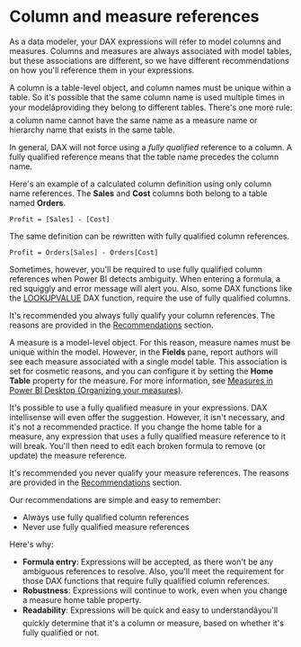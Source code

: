 Column and measure references
=============================



As a data modeler, your DAX expressions will refer to model columns and measures. Columns and measures are always associated with model tables, but these associations are different, so we have different recommendations on how you'll reference them in your expressions.


A column is a table-level object, and column names must be unique within a table. So it's possible that the same column name is used multiple times in your modelâproviding they belong to different tables. There's one more rule: a column name cannot have the same name as a measure name or hierarchy name that exists in the same table.


In general, DAX will not force using a *fully qualified* reference to a column. A fully qualified reference means that the table name precedes the column name.


Here's an example of a calculated column definition using only column name references. The **Sales** and **Cost** columns both belong to a table named **Orders**.



```
Profit = [Sales] - [Cost]

```

The same definition can be rewritten with fully qualified column references.



```
Profit = Orders[Sales] - Orders[Cost]

```

Sometimes, however, you'll be required to use fully qualified column references when Power BI detects ambiguity. When entering a formula, a red squiggly and error message will alert you. Also, some DAX functions like the [LOOKUPVALUE](../lookupvalue-function-dax) DAX function, require the use of fully qualified columns.


It's recommended you always fully qualify your column references. The reasons are provided in the [Recommendations](#recommendations) section.


A measure is a model-level object. For this reason, measure names must be unique within the model. However, in the **Fields** pane, report authors will see each measure associated with a single model table. This association is set for cosmetic reasons, and you can configure it by setting the **Home Table** property for the measure. For more information, see [Measures in Power BI Desktop (Organizing your measures)](/en-us/power-bi/transform-model/desktop-measures#organizing-your-measures).


It's possible to use a fully qualified measure in your expressions. DAX intellisense will even offer the suggestion. However, it isn't necessary, and it's not a recommended practice. If you change the home table for a measure, any expression that uses a fully qualified measure reference to it will break. You'll then need to edit each broken formula to remove (or update) the measure reference.


It's recommended you never qualify your measure references. The reasons are provided in the [Recommendations](#recommendations) section.


Our recommendations are simple and easy to remember:


* Always use fully qualified column references
* Never use fully qualified measure references


Here's why:


* **Formula entry**: Expressions will be accepted, as there won't be any ambiguous references to resolve. Also, you'll meet the requirement for those DAX functions that require fully qualified column references.
* **Robustness**: Expressions will continue to work, even when you change a measure home table property.
* **Readability**: Expressions will be quick and easy to understandâyou'll quickly determine that it's a column or measure, based on whether it's fully qualified or not.


